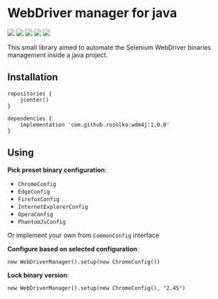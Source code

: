# WebDriver manager for java

[![](https://travis-ci.com/rosolko/wdm4j.svg?branch=master)](https://travis-ci.com/rosolko/wdm4j)
[![](https://sonarcloud.io/api/project_badges/measure?project=rosolko_wdm4j&metric=alert_status)](https://sonarcloud.io/dashboard?id=rosolko_wdm4j)
[![](https://sonarcloud.io/api/project_badges/measure?project=rosolko_wdm4j&metric=coverage)](https://sonarcloud.io/dashboard?id=rosolko_wdm4j)
[![](https://api.bintray.com/packages/rosolko/maven/wdm4j/images/download.svg)](https://bintray.com/rosolko/maven/wdm4j/_latestVersion)
[![](https://img.shields.io/maven-central/v/com.github.rosolko/wdm4j.svg?label=Maven%20Central)](https://search.maven.org/search?q=g:%22com.github.rosolko%22%20AND%20a:%22wdm4j%22)

This small library aimed to automate the Selenium WebDriver binaries management inside a java project.

## Installation

    repositories {
        jcenter()
    }

	dependencies {
        implementation 'com.github.rosolko:wdm4j:1.0.0'
	}

## Using

**Pick preset binary configuration**:

* `ChromeConfig`
* `EdgeConfig`
* `FirefoxConfig`
* `InternetExplorerConfig`
* `OperaConfig`
* `PhantomJsConfig`

Or implement your own from `CommonConfig` interface

**Configure based on selected configuration**:

    new WebDriverManager().setup(new ChromeConfig())
    
**Lock binary version**:

    new WebDriverManager().setup(new ChromeConfig(), "2.45")    
